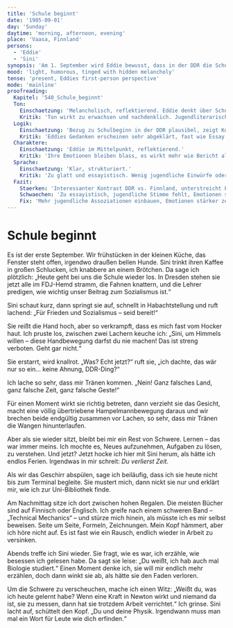 ```yaml
---
title: 'Schule beginnt'
date: '1985-09-01'
day: 'Sunday'
daytime: 'morning, afternoon, evening'
place: 'Vaasa, Finnland'
persons:
  - 'Eddie'
  - 'Sini'
synopsis: 'Am 1. September wird Eddie bewusst, dass in der DDR die Schule wieder beginnt. Beim Frühstück erzählt sie Sini davon, die den FDJ-Gruß auf komische Weise nachmacht. Eddie lacht, wird aber auch schwermütig, weil sie das Lernen vermisst. Statt Sini zum Terminal zu begleiten, geht sie in die Uni-Bibliothek von Vaasa, liest besessen ein englisches Buch über Technische Mechanik und macht am Abend einen Witz, um die Schwere zu vertreiben. Sini erwähnt beiläufig, dass sie einmal Biologie studiert hat, spricht darüber aber nicht weiter.'
mood: 'light, humorous, tinged with hidden melancholy'
tense: 'present, Eddies first-person perspective'
mode: 'mainline'
proofreading:
  Kapitel: '540_Schule_beginnt'
  Ton:
    Einschaetzung: 'Melancholisch, reflektierend. Eddie denkt über Schule und Lernen nach.'
    Kritik: 'Ton wirkt zu erwachsen und nachdenklich. Jugendliterarische Direktheit fehlt stellenweise.'
  Logik:
    Einschaetzung: 'Bezug zu Schulbeginn in der DDR plausibel, zeigt Kontrast zu Eddies Lage.'
    Kritik: 'Eddies Gedanken erscheinen sehr abgeklärt, fast wie Essay. Weniger naive oder jugendliche Perspektive als erwartet.'
  Charaktere:
    Einschaetzung: 'Eddie im Mittelpunkt, reflektierend.'
    Kritik: 'Ihre Emotionen bleiben blass, es wirkt mehr wie Bericht als innere Anteilnahme. Sini bleibt Randfigur.'
  Sprache:
    Einschaetzung: 'Klar, strukturiert.'
    Kritik: 'Zu glatt und essayistisch. Wenig jugendliche Einwürfe oder spontane Assoziationen.'
  Fazit:
    Staerken: 'Interessanter Kontrast DDR vs. Finnland, unterstreicht Eddies Verlust.'
    Schwaechen: 'Zu essayistisch, jugendliche Stimme fehlt, Emotionen schwach.'
    Fix: 'Mehr jugendliche Assoziationen einbauen, Emotionen stärker zeigen, Sprache weniger glatt machen.'
---
```


# Schule beginnt

Es ist der erste September. Wir frühstücken in der kleinen Küche, das Fenster
steht offen, irgendwo draußen bellen Hunde. Sini trinkt ihren Kaffee in großen
Schlucken, ich knabbere an einem Brötchen. Da sage ich plötzlich: „Heute geht
bei uns die Schule wieder los. In Dresden stehen sie jetzt alle im FDJ-Hemd
stramm, die Fahnen knattern, und die Lehrer predigen, wie wichtig unser Beitrag
zum Sozialismus ist.“

Sini schaut kurz, dann springt sie auf, schnellt in Habachtstellung und ruft
lachend: „Für Frieden und Sozialismus – seid bereit!“

Sie reißt die Hand hoch, aber so verkrampft, dass es mich fast vom Hocker haut.
Ich pruste los, zwischen zwei Lachern keuche ich: „Sini, um Himmels willen –
diese Handbewegung darfst du nie machen! Das ist streng verboten. Geht gar
nicht.“

Sie erstarrt, wird knallrot. „Was? Echt jetzt?“ ruft sie, „ich dachte, das wär
nur so ein… keine Ahnung, DDR-Ding?“

Ich lache so sehr, dass mir Tränen kommen. „Nein! Ganz falsches Land, ganz
falsche Zeit, ganz falsche Geste!“

Für einen Moment wirkt sie richtig betreten, dann verzieht sie das Gesicht,
macht eine völlig übertriebene Hampelmannbewegung daraus und wir brechen beide
endgültig zusammen vor Lachen, so sehr, dass mir Tränen die Wangen
hinunterlaufen.

Aber als sie wieder sitzt, bleibt bei mir ein Rest von Schwere. Lernen – das war
immer meins. Ich mochte es, Neues aufzunehmen, Aufgaben zu lösen, zu verstehen.
Und jetzt? Jetzt hocke ich hier mit Sini herum, als hätte ich endlos Ferien.
Irgendwas in mir schreit: *Du verlierst Zeit.*

Als wir das Geschirr abspülen, sage ich beiläufig, dass ich sie heute nicht bis
zum Terminal begleite. Sie mustert mich, dann nickt sie nur und erklärt mir, wie
ich zur Uni-Bibliothek finde.

Am Nachmittag sitze ich dort zwischen hohen Regalen. Die meisten Bücher sind auf
Finnisch oder Englisch. Ich greife nach einem schweren Band – „Technical
Mechanics“ – und stürze mich hinein, als müsste ich es mir selbst beweisen.
Seite um Seite, Formeln, Zeichnungen. Mein Kopf hämmert, aber ich höre nicht
auf. Es ist fast wie ein Rausch, endlich wieder in Arbeit zu versinken.

Abends treffe ich Sini wieder. Sie fragt, wie es war, ich erzähle, wie besessen
ich gelesen habe. Da sagt sie leise: „Du weißt, ich hab auch mal Biologie
studiert.“ Einen Moment denke ich, sie will mir endlich mehr erzählen, doch dann
winkt sie ab, als hätte sie den Faden verloren.

Um die Schwere zu verscheuchen, mache ich einen Witz: „Weißt du, was ich heute
gelernt habe? Wenn eine Kraft in Newton wirkt und niemand da ist, sie zu messen,
dann hat sie trotzdem Arbeit verrichtet.“ Ich grinse. Sini lacht auf, schüttelt
den Kopf. „Du und deine Physik. Irgendwann muss man mal ein Wort für Leute wie
dich erfinden.“
